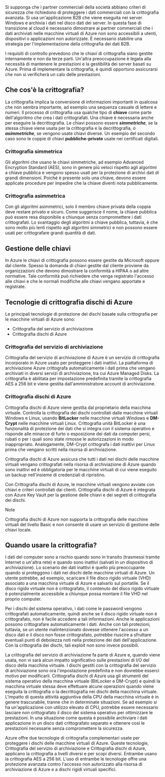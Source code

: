 Si supponga che i partner commerciali della società abbiano criteri di sicurezza che richiedono di proteggere i dati commerciali con la crittografia avanzata. Si usa un'applicazione B2B che viene eseguita nei server Windows e archivia i dati nel disco dati dei server. In questa fase di transizione al cloud è necessario dimostrare ai partner commerciali che i dati archiviati nelle macchine virtuali di Azure non sono accessibili a utenti, dispositivi o applicazioni non autorizzate. È necessario stabilire una strategia per l'implementazione della crittografia dei dati B2B.

I requisiti di controllo prevedono che le chiavi di crittografia siano gestite internamente e non da terze parti. Un'altra preoccupazione è legata alla necessità di mantenere le prestazioni e la gestibilità dei server basati su Azure. Prima di implementare la crittografia, è quindi opportuno assicurarsi che non si verificherà un calo delle prestazioni.

## <a name="what-is-encryption"></a>Che cos'è la crittografia?

La crittografia implica la conversione di informazioni importanti in qualcosa che non sembra importante, ad esempio una sequenza casuale di lettere e numeri. Il processo di crittografia usa qualche tipo di **chiave** come parte dell'algoritmo che crea i dati crittografati. Una chiave è necessaria anche per eseguire la decrittografia. Le chiavi possono essere **_simmetriche_**, se la stessa chiave viene usata per la crittografia e la decrittografia, o **_asimmetriche_**, se vengono usate chiavi diverse. Un esempio del secondo caso sono le coppie di chiavi **pubbliche-private** usate nei certificati digitali.

### <a name="symmetric-encryption"></a>Crittografia simmetrica

Gli algoritmi che usano le chiavi simmetriche, ad esempio Advanced Encryption Standard (AES), sono in genere più veloci rispetto agli algoritmi a chiave pubblica e vengono spesso usati per la protezione di archivi dati di grandi dimensioni. Poiché è presente solo una chiave, devono essere applicate procedure per impedire che la chiave diventi nota pubblicamente.

### <a name="asymmetric-encryption"></a>Crittografia asimmetrica

Con gli algoritmi asimmetrici, solo il membro chiave privata della coppia deve restare privato e sicuro. Come suggerisce il nome, la chiave pubblica può essere resa disponibile a chiunque senza compromettere i dati crittografati. Lo svantaggio degli algoritmi a chiave pubblica, tuttavia, è che sono molto più lenti rispetto agli algoritmi simmetrici e non possono essere usati per crittografare grandi quantità di dati.

## <a name="key-management"></a>Gestione delle chiavi

In Azure le chiavi di crittografia possono essere gestite da Microsoft oppure dal cliente. Spesso la domanda di chiavi gestite dal cliente proviene da organizzazioni che devono dimostrare la conformità a HIPAA o ad altre normative. Tale conformità può richiedere che venga registrato l'accesso alle chiavi e che le normali modifiche alle chiavi vengano apportate e registrate.

## <a name="azure-disk-encryption-technologies"></a>Tecnologie di crittografia dischi di Azure

Le principali tecnologie di protezione dei dischi basate sulla crittografia per le macchine virtuali di Azure sono:

- Crittografia del servizio di archiviazione
- Crittografia dischi di Azure

### <a name="storage-service-encryption"></a>Crittografia del servizio di archiviazione

Crittografia del servizio di archiviazione di Azure è un servizio di crittografia incorporato in Azure usato per proteggere i dati inattivi. La piattaforma di archiviazione Azure crittografa automaticamente i dati prima che vengano archiviati in diversi servizi di archiviazione, tra cui Azure Managed Disks. La crittografia è abilitata per impostazione predefinita tramite la crittografia AES a 256 bit e viene gestita dall'amministratore account di archiviazione.

### <a name="azure-disk-encryption"></a>Crittografia dischi di Azure

Crittografia dischi di Azure viene gestita dal proprietario della macchina virtuale. Controlla la crittografia dei dischi controllati dalle macchine virtuali Windows e Linux, usando **BitLocker** nelle macchine virtuali Windows e **DM-Crypt** nelle macchine virtuali Linux. Crittografia unità BitLocker è una funzionalità di protezione dei dati che si integra con il sistema operativo e risponde alle minacce di furto o esposizione dei dati da computer persi, rubati o per i quali sono state rimosse le autorizzazioni in modo inappropriato. Analogamente, DM-Crypt crittografa i dati inattivi per Linux prima che vengano scritti nella risorsa di archiviazione.

Crittografia dischi di Azure assicura che tutti i dati nei dischi delle macchine virtuali vengano crittografati nella risorsa di archiviazione di Azure quando sono inattivi ed è obbligatoria per le macchine virtuali di cui viene eseguito un backup nell'insieme di credenziali di ripristino.

Con Crittografia dischi di Azure, le macchine virtuali vengono avviate con chiavi e criteri controllati dai clienti. Crittografia dischi di Azure è integrata con Azure Key Vault per la gestione delle chiavi e dei segreti di crittografia dei dischi.

> [!NOTE] 
> Crittografia dischi di Azure non supporta la crittografia delle macchine virtuali del livello Basic e non consente di usare un servizio di gestione delle chiavi locale.

## <a name="when-to-use-encryption"></a>Quando usare la crittografia?

I dati del computer sono a rischio quando sono in transito (trasmessi tramite Internet o un'altra rete) e quando sono inattivi (salvati in un dispositivo di archiviazione). Lo scenario dei dati inattivi è quello più preoccupante quando si proteggono i dati nei dischi delle macchine virtuali di Azure. Un utente potrebbe, ad esempio, scaricare il file disco rigido virtuale (VHD) associato a una macchina virtuale di Azure e salvarlo sul portatile. Se il disco rigido virtuale non è crittografato, il contenuto del disco rigido virtuale è potenzialmente accessibile a chiunque possa montare il file VHD nel proprio computer.

Per i dischi del sistema operativo, i dati come le password vengono crittografati automaticamente, quindi anche se il disco rigido virtuale non è crittografato, non è facile accedere a tali informazioni. Anche le applicazioni possono crittografare automaticamente i dati. Anche con tali protezioni, tuttavia, se un utente malintenzionato dovesse ottenere l'accesso a un disco dati e il disco non fosse crittografato, potrebbe riuscire a sfruttare eventuali punti di debolezza noti nella protezione dei dati dell'applicazione. Con la crittografia dei dischi, tali exploit non sono invece possibili.

La crittografia del servizio di archiviazione fa parte di Azure e, quando viene usata, non vi sarà alcun impatto significativo sulle prestazioni di I/O del disco della macchina virtuale. I dischi gestiti con la crittografia del servizio di archiviazione sono ora l'impostazione predefinita e non dovrebbe esserci motivo per modificarli. Crittografia dischi di Azure usa gli strumenti del sistema operativo della macchina virtuale (BitLocker e DM-Crypt) e quindi la macchina virtuale stessa deve effettuare alcune operazioni quando viene eseguita la crittografia o la decrittografia nei dischi della macchina virtuale. L'impatto di questa attività aggiuntiva della CPU della macchina virtuale è in genere trascurabile, tranne che in determinate situazioni. Se ad esempio si ha un'applicazione con utilizzo elevato di CPU, potrebbe essere necessario lasciare non crittografato il disco del sistema operativo per ottimizzare le prestazioni. In una situazione come questa è possibile archiviare i dati applicazione in un disco dati crittografato separato e ottenere così le prestazioni necessarie senza compromettere la sicurezza.

Azure offre due tecnologie di crittografia complementari usate per proteggere i dischi delle macchine virtuali di Azure. Queste tecnologie, Crittografia del servizio di archiviazione e Crittografia dischi di Azure, applicano la crittografia a livelli diversi e per scopi diversi. Entrambe usano la crittografia AES a 256 bit. L'uso di entrambe le tecnologie offre una protezione avanzata contro l'accesso non autorizzato alla risorsa di archiviazione di Azure e a dischi rigidi virtuali specifici.
